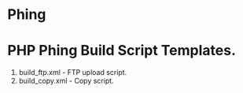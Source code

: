 Phing
=====

PHP Phing Build Script Templates.
=====

1. build_ftp.xml - FTP upload script.
2. build_copy.xml - Copy script.

